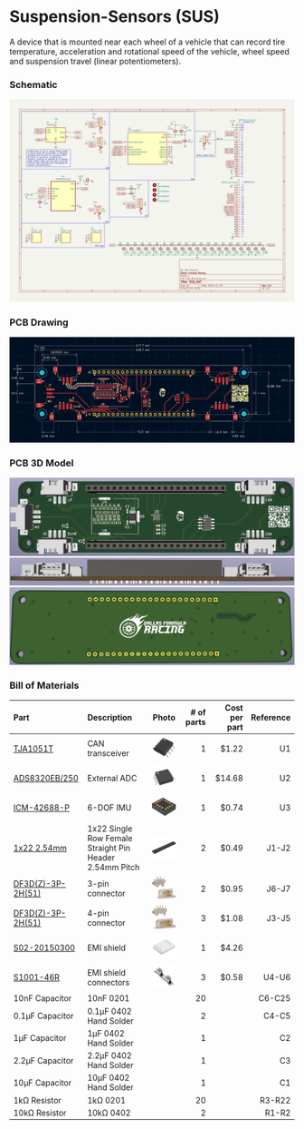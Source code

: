 # Suspension-Sensors (SUS)
A device that is mounted near each wheel of a vehicle that can record tire temperature, acceleration and rotational speed of the vehicle, wheel speed and suspension travel (linear potentiometers).

### Schematic
![ESP32 Hat Schematic](Images/SUS-HAT_Schematic.jpg)
### PCB Drawing
![EPS32 Hat PCB Drawing](Images/SUS_HAT_PCB_Drawing.png)
### PCB 3D Model
![ESP32 HAT PCB 3D Model](Images/SUS_HAT_PCB.png)
![ESP32 HAT PCB 3D Model](Images/SUS_HAT_PCB_1.png)
![ESP32 HAT PCB 3D Model](Images/SUS_HAT_PCB_2.png)
### Bill of Materials
|Part|Description|Photo|# of parts|Cost per part|Reference|
|:--|:--|:-:|--:|--:|--:|
|[TJA1051T](https://www.digikey.com/en/products/detail/nxp-usa-inc/TJA1051T-3-1J/5035822?utm_adgroup=General&utm_source=google&utm_medium=cpc&utm_campaign=PMax%20Shopping_Product_Zombie%20SKUs&utm_term=&utm_content=General&utm_id=go_cmp-17815035045_adg-_ad-__dev-c_ext-_prd-_sig-Cj0KCQiAoae5BhCNARIsADVLzZfN85grpeifPYBOIfQZmqBnjhDgX5-_qDHaBMGXU3fkYhMCIpdmNZ4aAuLQEALw_wcB&gad_source=1&gclid=Cj0KCQiAoae5BhCNARIsADVLzZfN85grpeifPYBOIfQZmqBnjhDgX5-_qDHaBMGXU3fkYhMCIpdmNZ4aAuLQEALw_wcB)|CAN transceiver|<img src="Images/TJA1051T.jpg" alt="TJA1051T" width="100"/>|1|$1.22|U1|
|[ADS8320EB/250](https://www.digikey.com/en/products/detail/texas-instruments/ADS8320EB-250/275813)|External ADC|<img src="Images/ADS8320EB250.jpg" alt="ADS8320EB/250" width="100"/>|1|$14.68|U2|
|[ICM-42688-P](https://www.digikey.com/en/products/detail/tdk-invensense/ICM-42688-P/10824934)|6-DOF IMU|<img src="Images/ICM-42688-P.jpg" alt="ICM-42688-P" width="100"/>|1|$0.74|U3|
|[1x22 2.54mm](https://www.ebay.com/itm/235072498164)|1x22 Single Row Female Straight Pin Header 2.54mm Pitch|<img src="Images/s-l140.jpg" alt="1x22 2.54mm" width="100"/>|2|$0.49|J1-J2|
|[DF3D(Z)-3P-2H(51)](https://www.digikey.com/en/products/detail/hirose-electric-co-ltd/DF3EA-3P-2H(51)/6148621?utm_adgroup=General&utm_source=google&utm_medium=cpc&utm_campaign=PMax%20Shopping_Product_Zombie%20SKUs&utm_term=&utm_content=General&utm_id=go_cmp-17815035045_adg-_ad-__dev-c_ext-_prd-6148621_sig-Cj0KCQjw1Yy5BhD-ARIsAI0RbXbq7SBVNmAXCWU9K1fzl8auF7Nl_61zIEXugZVVEsHFKjp7xJIr2FsaAh0eEALw_wcB&gad_source=1&gclid=Cj0KCQjw1Yy5BhD-ARIsAI0RbXbq7SBVNmAXCWU9K1fzl8auF7Nl_61zIEXugZVVEsHFKjp7xJIr2FsaAh0eEALw_wcB)|3-pin connector|<img src="Images/DF3D(Z)-3P-2H(50).jpg" alt="DF3D(Z)-3P-2H(51)" width="100"/>|2|$0.95|J6-J7|
|[DF3D(Z)-3P-2H(51)](https://www.digikey.com/en/products/detail/hirose-electric-co-ltd/DF3EA-4P-2H-51/6148543?s=N4IgTCBcDaICIDEDMBRAggWgCwAUNgAkAKAVgEYBKEAXQF8g)|4-pin connector|<img src="Images/DF3D(Z)-4P-2H(50).jpg" alt="DF3D(Z)-4P-2H(51)" width="100"/>|3|$1.08|J3-J5|
|[S02-20150300](https://www.mouser.com/ProductDetail/Harwin/S02-20150300?qs=rE7yDObIq0ygO5qZqrVEAg%3D%3D)| EMI shield | <img src="Images/S02-20150300.jpg" alt="S02-20150300" width="100"/>|1|$4.26|
|[S1001-46R](https://www.mouser.com/ProductDetail/Harwin/S1001-46R?qs=HTI7V3DFux8iE7nFrNF%2Fww%3D%3D)| EMI shield connectors |<img src="Images/S1001-46R.jpg" alt="S1001-46R" width="100"/>|3|$0.58|U4-U6|
|10nF Capacitor|10nF 0201||20||C6-C25|
|0.1μF Capacitor|0.1μF 0402 Hand Solder||2||C4-C5|
|1μF Capacitor|1μF 0402 Hand Solder||1||C2|
|2.2μF Capacitor|2.2μF 0402 Hand Solder||1||C3|
|10μF Capacitor|10μF 0402 Hand Solder||1||C1|
|1kΩ Resistor|1kΩ 0201||20||R3-R22|
|10kΩ Resistor|10kΩ 0402||2||R1-R2|
